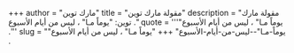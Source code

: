 +++
author = "مارك توين"
title = "مقولة مارك توين"
description = "مقولة مارك توين: "يوماً مـا" ، ليس من أيام الأسبوع ."
quote = '''"يوماً مـا" ، ليس من أيام الأسبوع .'''
slug = ""يوماً-مـا"--ليس-من-أيام-الأسبوع"
+++
"يوماً مـا" ، ليس من أيام الأسبوع .
